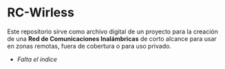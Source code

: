 # **RC-Wirless**

Este repositorio sirve como archivo digital de un proyecto para la creación de una **Red de Comunicaciones Inalámbricas** de corto alcance para usar en zonas remotas, fuera de cobertura o para uso privado.



* *Falta el índice*
